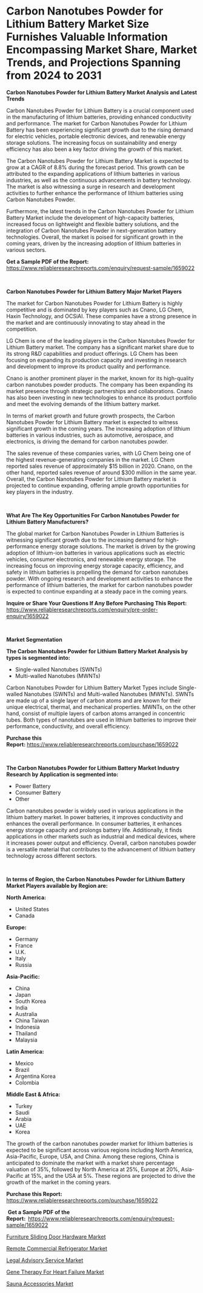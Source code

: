 <p><h1>Carbon Nanotubes Powder for Lithium Battery Market Size Furnishes Valuable Information Encompassing Market Share, Market Trends, and Projections Spanning from 2024 to 2031</h1></p><p><strong>Carbon Nanotubes Powder for Lithium Battery Market Analysis and Latest Trends</strong></p>
<p><p>Carbon Nanotubes Powder for Lithium Battery is a crucial component used in the manufacturing of lithium batteries, providing enhanced conductivity and performance. The market for Carbon Nanotubes Powder for Lithium Battery has been experiencing significant growth due to the rising demand for electric vehicles, portable electronic devices, and renewable energy storage solutions. The increasing focus on sustainability and energy efficiency has also been a key factor driving the growth of this market.</p><p>The Carbon Nanotubes Powder for Lithium Battery Market is expected to grow at a CAGR of 8.8% during the forecast period. This growth can be attributed to the expanding applications of lithium batteries in various industries, as well as the continuous advancements in battery technology. The market is also witnessing a surge in research and development activities to further enhance the performance of lithium batteries using Carbon Nanotubes Powder.</p><p>Furthermore, the latest trends in the Carbon Nanotubes Powder for Lithium Battery Market include the development of high-capacity batteries, increased focus on lightweight and flexible battery solutions, and the integration of Carbon Nanotubes Powder in next-generation battery technologies. Overall, the market is poised for significant growth in the coming years, driven by the increasing adoption of lithium batteries in various sectors.</p></p>
<p><strong>Get a Sample PDF of the Report:&nbsp;</strong> <a href="https://www.reliableresearchreports.com/enquiry/request-sample/1659022">https://www.reliableresearchreports.com/enquiry/request-sample/1659022</a></p>
<p>&nbsp;</p>
<p><strong>Carbon Nanotubes Powder for Lithium Battery Major Market Players</strong></p>
<p><p>The market for Carbon Nanotubes Powder for Lithium Battery is highly competitive and is dominated by key players such as Cnano, LG Chem, Haxin Technology, and OCSiAI. These companies have a strong presence in the market and are continuously innovating to stay ahead in the competition.</p><p>LG Chem is one of the leading players in the Carbon Nanotubes Powder for Lithium Battery market. The company has a significant market share due to its strong R&D capabilities and product offerings. LG Chem has been focusing on expanding its production capacity and investing in research and development to improve its product quality and performance.</p><p>Cnano is another prominent player in the market, known for its high-quality carbon nanotubes powder products. The company has been expanding its market presence through strategic partnerships and collaborations. Cnano has also been investing in new technologies to enhance its product portfolio and meet the evolving demands of the lithium battery market.</p><p>In terms of market growth and future growth prospects, the Carbon Nanotubes Powder for Lithium Battery market is expected to witness significant growth in the coming years. The increasing adoption of lithium batteries in various industries, such as automotive, aerospace, and electronics, is driving the demand for carbon nanotubes powder.</p><p>The sales revenue of these companies varies, with LG Chem being one of the highest revenue-generating companies in the market. LG Chem reported sales revenue of approximately $15 billion in 2020. Cnano, on the other hand, reported sales revenue of around $300 million in the same year. Overall, the Carbon Nanotubes Powder for Lithium Battery market is projected to continue expanding, offering ample growth opportunities for key players in the industry.</p></p>
<p>&nbsp;</p>
<p><strong>What Are The Key Opportunities For Carbon Nanotubes Powder for Lithium Battery Manufacturers?</strong></p>
<p><p>The global market for Carbon Nanotubes Powder in Lithium Batteries is witnessing significant growth due to the increasing demand for high-performance energy storage solutions. The market is driven by the growing adoption of lithium-ion batteries in various applications such as electric vehicles, consumer electronics, and renewable energy storage. The increasing focus on improving energy storage capacity, efficiency, and safety in lithium batteries is propelling the demand for carbon nanotubes powder. With ongoing research and development activities to enhance the performance of lithium batteries, the market for carbon nanotubes powder is expected to continue expanding at a steady pace in the coming years.</p></p>
<p><strong>Inquire or Share Your Questions If Any Before Purchasing This Report:</strong> <a href="https://www.reliableresearchreports.com/enquiry/pre-order-enquiry/1659022">https://www.reliableresearchreports.com/enquiry/pre-order-enquiry/1659022</a></p>
<p>&nbsp;</p>
<p><strong>Market Segmentation</strong></p>
<p><strong>The Carbon Nanotubes Powder for Lithium Battery Market Analysis by types is segmented into:</strong></p>
<p><ul><li>Single-walled Nanotubes (SWNTs)</li><li>Multi-walled Nanotubes (MWNTs)</li></ul></p>
<p><p>Carbon Nanotubes Powder for Lithium Battery Market Types include Single-walled Nanotubes (SWNTs) and Multi-walled Nanotubes (MWNTs). SWNTs are made up of a single layer of carbon atoms and are known for their unique electrical, thermal, and mechanical properties. MWNTs, on the other hand, consist of multiple layers of carbon atoms arranged in concentric tubes. Both types of nanotubes are used in lithium batteries to improve their performance, conductivity, and overall efficiency.</p></p>
<p><strong>Purchase this Report:&nbsp;</strong><a href="https://www.reliableresearchreports.com/purchase/1659022">https://www.reliableresearchreports.com/purchase/1659022</a></p>
<p>&nbsp;</p>
<p><strong>The Carbon Nanotubes Powder for Lithium Battery Market Industry Research by Application is segmented into:</strong></p>
<p><ul><li>Power Battery</li><li>Consumer Battery</li><li>Other</li></ul></p>
<p><p>Carbon nanotubes powder is widely used in various applications in the lithium battery market. In power batteries, it improves conductivity and enhances the overall performance. In consumer batteries, it enhances energy storage capacity and prolongs battery life. Additionally, it finds applications in other markets such as industrial and medical devices, where it increases power output and efficiency. Overall, carbon nanotubes powder is a versatile material that contributes to the advancement of lithium battery technology across different sectors.</p></p>
<p>&nbsp;</p>
<p><strong>In terms of Region, the Carbon Nanotubes Powder for Lithium Battery Market Players available by Region are:</strong></p>
<p>
    <p> <strong> North America: </strong>
        <ul>
            <li>United States</li>
            <li>Canada</li>
        </ul>
        </p> 
    <p> <strong> Europe: </strong>
        <ul>
            <li>Germany</li>
            <li>France</li>
            <li>U.K.</li>
            <li>Italy</li>
            <li>Russia</li>
        </ul>
        </p> 
    <p> <strong> Asia-Pacific: </strong>
        <ul>
            <li>China</li>
            <li>Japan</li>
            <li>South Korea</li>
            <li>India</li>
            <li>Australia</li>
            <li>China Taiwan</li>
            <li>Indonesia</li>
            <li>Thailand</li>
            <li>Malaysia</li>
        </ul>
        </p> 
    <p> <strong> Latin America: </strong>
        <ul>
            <li>Mexico</li>
            <li>Brazil</li>
            <li>Argentina Korea</li>
            <li>Colombia</li>
        </ul>
        </p> 
    <p> <strong> Middle East & Africa: </strong>
        <ul>
            <li>Turkey</li>
            <li>Saudi</li>
            <li>Arabia</li>
            <li>UAE</li>
            <li>Korea</li>
        </ul>
    </p>
    </p>
<p><p>The growth of the carbon nanotubes powder market for lithium batteries is expected to be significant across various regions including North America, Asia-Pacific, Europe, USA, and China. Among these regions, China is anticipated to dominate the market with a market share percentage valuation of 35%, followed by North America at 25%, Europe at 20%, Asia-Pacific at 15%, and the USA at 5%. These regions are projected to drive the growth of the market in the coming years.</p></p>
<p><strong>Purchase this Report: </strong><a href="https://www.reliableresearchreports.com/purchase/1659022">https://www.reliableresearchreports.com/purchase/1659022</a></p>
<p>&nbsp;<strong>Get a Sample PDF of the Report:&nbsp;&nbsp;</strong><a href="https://www.reliableresearchreports.com/enquiry/request-sample/1659022">https://www.reliableresearchreports.com/enquiry/request-sample/1659022</a></p>
<p><strong></strong></p>
<p><p><a href="https://medium.com/@chiragreportprime/furniture-sliding-door-hardware-market-trends-forecast-and-competitive-analysis-to-2031-5d3ffa80ce9d">Furniture Sliding Door Hardware Market</a></p><p><a href="https://issuu.com/reportprime-2/docs/remote-commercial-refrigerator-market-size-2030.pp">Remote Commercial Refrigerator Market</a></p><p><a href="https://medium.com/@joannknox666/analyzing-legal-advisory-service-market-global-industry-perspective-and-forecast-2024-to-2031-7190d15fcef7">Legal Advisory Service Market</a></p><p><a href="https://medium.com/@joannknox666/decoding-gene-therapy-for-heart-failure-market-metrics-market-share-trends-and-growth-patterns-9b5323df60d9">Gene Therapy For Heart Failure Market</a></p><p><a href="https://medium.com/@chiragreportprime/sauna-accessories-market-size-market-outlook-and-market-forecast-2024-to-2031-6549c2c9e90c">Sauna Accessories Market</a></p></p>